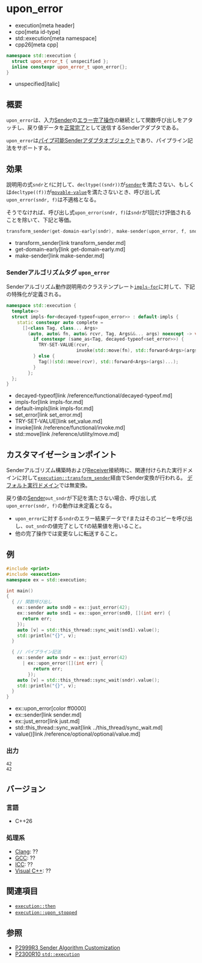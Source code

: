 # upon_error
* execution[meta header]
* cpo[meta id-type]
* std::execution[meta namespace]
* cpp26[meta cpp]

```cpp
namespace std::execution {
  struct upon_error_t { unspecified };
  inline constexpr upon_error_t upon_error{};
}
```
* unspecified[italic]

## 概要
`upon_error`は、入力[Sender](sender.md)の[エラー完了操作](set_error.md)の継続として関数呼び出しをアタッチし、戻り値データを[正常完了](set_value.md)として送信するSenderアダプタである。

`upon_error`は[パイプ可能Senderアダプタオブジェクト](sender_adaptor_closure.md)であり、パイプライン記法をサポートする。


## 効果
説明用の式`sndr`と`f`に対して、`decltype((sndr))`が[`sender`](sender.md)を満たさない、もしくは`decltype((f))`が[`movable-value`](../movable-value.md)を満たさないとき、呼び出し式`upon_error(sndr, f)`は不適格となる。

そうでなければ、呼び出し式`upon_error(sndr, f)`は`sndr`が1回だけ評価されることを除いて、下記と等価。

```cpp
transform_sender(get-domain-early(sndr), make-sender(upon_error, f, sndr))
```
* transform_sender[link transform_sender.md]
* get-domain-early[link get-domain-early.md]
* make-sender[link make-sender.md]


### Senderアルゴリズムタグ `upon_error`
Senderアルゴリズム動作説明用のクラステンプレート[`impls-for`](impls-for.md)に対して、下記の特殊化が定義される。

```cpp
namespace std::execution {
  template<>
  struct impls-for<decayed-typeof<upon_error>> : default-impls {
    static constexpr auto complete =
      []<class Tag, class... Args>
        (auto, auto& fn, auto& rcvr, Tag, Args&&... args) noexcept -> void {
          if constexpr (same_as<Tag, decayed-typeof<set_error>>) {
            TRY-SET-VALUE(rcvr,
                          invoke(std::move(fn), std::forward<Args>(args)...));
          } else {
            Tag()(std::move(rcvr), std::forward<Args>(args)...);
          }
        };
  };
}
```
* decayed-typeof[link /reference/functional/decayed-typeof.md]
* impls-for[link impls-for.md]
* default-impls[link impls-for.md]
* set_error[link set_error.md]
* TRY-SET-VALUE[link set_value.md]
* invoke[link /reference/functional/invoke.md]
* std::move[link /reference/utility/move.md]


## カスタマイゼーションポイント
Senderアルゴリズム構築時および[Receiver](receiver.md)接続時に、関連付けられた実行ドメインに対して[`execution::transform_sender`](transform_sender.md)経由でSender変換が行われる。
[デフォルト実行ドメイン](default_domain.md)では無変換。

戻り値の[Sender](sender.md)`out_sndr`が下記を満たさない場合、呼び出し式`upon_error(sndr, f)`の動作は未定義となる。

- `upon_error`に対する`sndr`のエラー結果データで`f`またはそのコピーを呼び出し、`out_sndr`の値完了として`f`の結果値を用いること。
- 他の完了操作では変更なしに転送すること。


## 例
```cpp example
#include <print>
#include <execution>
namespace ex = std::execution;

int main()
{
  { // 関数呼び出し
    ex::sender auto snd0 = ex::just_error(42);
    ex::sender auto snd1 = ex::upon_error(snd0, [](int err) {
      return err;
    });
    auto [v] = std::this_thread::sync_wait(snd1).value();
    std::println("{}", v);
  }

  { // パイプライン記法
    ex::sender auto sndr = ex::just_error(42)
      | ex::upon_error([](int err) {
          return err;
        });
    auto [v] = std::this_thread::sync_wait(sndr).value();
    std::println("{}", v);
  }
}
```
* ex::upon_error[color ff0000]
* ex::sender[link sender.md]
* ex::just_error[link just.md]
* std::this_thread::sync_wait[link ../this_thread/sync_wait.md]
* value()[link /reference/optional/optional/value.md]

### 出力
```
42
42
```


## バージョン
### 言語
- C++26

### 処理系
- [Clang](/implementation.md#clang): ??
- [GCC](/implementation.md#gcc): ??
- [ICC](/implementation.md#icc): ??
- [Visual C++](/implementation.md#visual_cpp): ??


## 関連項目
- [`execution::then`](then.md)
- [`execution::upon_stopped`](upon_stopped.md)


## 参照
- [P2999R3 Sender Algorithm Customization](https://www.open-std.org/jtc1/sc22/wg21/docs/papers/2023/p2999r3.html)
- [P2300R10 `std::execution`](https://www.open-std.org/jtc1/sc22/wg21/docs/papers/2024/p2300r10.html)
